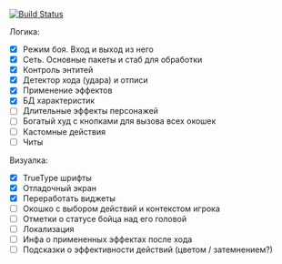 [![Build Status](https://travis-ci.org/msifd/misca.svg?branch=master)](https://travis-ci.org/msifd/misca)

Логика:
* [x] Режим боя. Вход и выход из него
* [x] Сеть. Основные пакеты и стаб для обработки
* [x] Контроль энтитей
* [x] Детектор хода (удара) и отписи
* [x] Применение эффектов
* [x] БД характеристик
* [ ] Длительные эффекты персонажей
* [ ] Богатый худ с кнопками для вызова всех окошек
* [ ] Кастомные действия
* [ ] Читы

Визуалка:
* [x] TrueType шрифты
* [x] Отладочный экран
* [x] Переработать виджеты
* [ ] Окошко с выбором действий и контекстом игрока
* [ ] Отметки о статусе бойца над его головой
* [ ] Локализация
* [ ] Инфа о примененных эффектах после хода
* [ ] Подсказки о эффективности действий (цветом / затемнением?)
